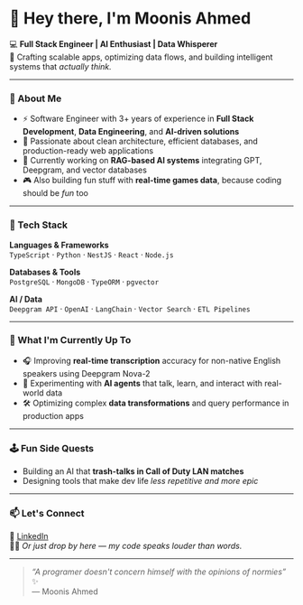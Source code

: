 # 👋 Hey there, I'm Moonis Ahmed

💻 **Full Stack Engineer | AI Enthusiast | Data Whisperer**  
🚀 Crafting scalable apps, optimizing data flows, and building intelligent systems that *actually think.*

---

### 🧠 About Me
- ⚡ Software Engineer with 3+ years of experience in **Full Stack Development**, **Data Engineering**, and **AI-driven solutions**
- 🧩 Passionate about clean architecture, efficient databases, and production-ready web applications
- 🔭 Currently working on **RAG-based AI systems** integrating GPT, Deepgram, and vector databases
- 🎮 Also building fun stuff with **real-time games data**, because coding should be *fun* too

---

### 🧰 Tech Stack
**Languages & Frameworks**  
`TypeScript` · `Python` · `NestJS` · `React` · `Node.js`  

**Databases & Tools**  
`PostgreSQL` · `MongoDB` · `TypeORM` · `pgvector`  

**AI / Data**  
`Deepgram API` · `OpenAI` · `LangChain` · `Vector Search` · `ETL Pipelines`

---

### 🧪 What I'm Currently Up To
- 🎧 Improving **real-time transcription** accuracy for non-native English speakers using Deepgram Nova-2  
- 🤖 Experimenting with **AI agents** that talk, learn, and interact with real-world data  
- 🛠️ Optimizing complex **data transformations** and query performance in production apps  

---

### 🕹️ Fun Side Quests
- Building an AI that **trash-talks in Call of Duty LAN matches**   
- Designing tools that make dev life *less repetitive and more epic*

---

### 📫 Let's Connect
💼 [LinkedIn](https://www.linkedin.com/in/m00n15/)  
🧙‍♂️ *Or just drop by here — my code speaks louder than words.*

---

> *“A programer doesn't concern himself with the opinions of normies”* ✨  
> — Moonis Ahmed

